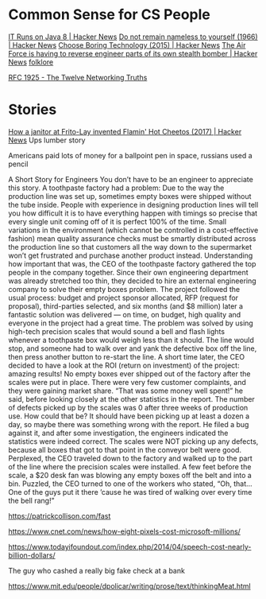 # Common Sense for CS People

[IT Runs on Java 8 | Hacker News](https://news.ycombinator.com/item?id=19877916)
[Do not remain nameless to yourself (1966) | Hacker News](https://news.ycombinator.com/item?id=23808400)
[Choose Boring Technology (2015) | Hacker News](https://news.ycombinator.com/item?id=26211721)
[The Air Force is having to reverse engineer parts of its own stealth bomber | Hacker News](https://news.ycombinator.com/item?id=26333649)
[folklore](https://www.folklore.org/index.py)



[RFC 1925 - The Twelve Networking Truths](https://tools.ietf.org/html/rfc1925)

# Stories

[How a janitor at Frito-Lay invented Flamin' Hot Cheetos (2017) | Hacker News](https://news.ycombinator.com/item?id=25510351)
Ups lumber story

Americans paid lots of money for a ballpoint pen in space, russians used a pencil

A Short Story for Engineers
  You don’t have to be an engineer to appreciate this story.
  A toothpaste factory had a problem: Due to the way the production line was set up, sometimes empty boxes were shipped without the tube inside. People with experience in designing production lines will tell you how difficult it is to have everything happen with timings so precise that every single unit coming off of it is perfect 100% of the time. Small variations in the environment (which cannot be controlled in a cost-effective fashion) mean quality assurance checks must be smartly distributed across the production line so that customers all the way down to the supermarket won’t get frustrated and purchase another product instead.
  Understanding how important that was, the CEO of the toothpaste factory gathered the top people in the company together. Since their own engineering department was already stretched too thin, they decided to hire an external engineering company to solve their empty boxes problem.
  The project followed the usual process: budget and project sponsor allocated, RFP (request for proposal), third-parties selected, and six months (and $8 million) later a fantastic solution was delivered — on time, on budget, high quality and everyone in the project had a great time. The problem was solved by using high-tech precision scales that would sound a bell and flash lights whenever a toothpaste box would weigh less than it should. The line would stop, and someone had to walk over and yank the defective box off the line, then press another button to re-start the line.
  A short time later, the CEO decided to have a look at the ROI (return on investment) of the project: amazing results! No empty boxes ever shipped out of the factory after the scales were put in place. There were very few customer complaints, and they were gaining market share. “That was some money well spent!” he said, before looking closely at the other statistics in the report. 
  The number of defects picked up by the scales was 0 after three weeks of production use. How could that be? It should have been picking up at least a dozen a day, so maybe there was something wrong with the report. He filed a bug against it, and after some investigation, the engineers indicated the statistics were indeed correct. The scales were NOT picking up any defects, because all boxes that got to that point in the conveyor belt were good.
  Perplexed, the CEO traveled down to the factory and walked up to the part of the line where the precision scales were installed. A few feet before the scale, a $20 desk fan was blowing any empty boxes off the belt and into a bin. Puzzled, the CEO turned to one of the workers who stated, “Oh, that…One of the guys put it there ’cause he was tired of walking over every time the bell rang!”

https://patrickcollison.com/fast

  https://www.cnet.com/news/how-eight-pixels-cost-microsoft-millions/

https://www.todayifoundout.com/index.php/2014/04/speech-cost-nearly-billion-dollars/

The guy who cashed a really big fake check at a bank

https://www.mit.edu/people/dpolicar/writing/prose/text/thinkingMeat.html
